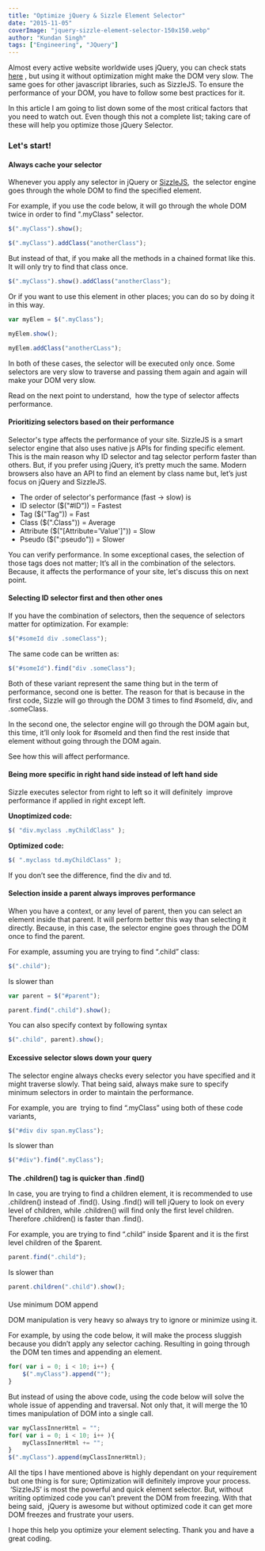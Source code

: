 ```yaml
---
title: "Optimize jQuery & Sizzle Element Selector"
date: "2015-11-05"
coverImage: "jquery-sizzle-element-selector-150x150.webp"
author: "Kundan Singh"
tags: ["Engineering", "JQuery"]
---
```


Almost every active website worldwide uses jQuery, you can check stats [here](http://trends.builtwith.com/javascript/jQuery) , but using it without optimization might make the DOM very slow. The same goes for other javascript libraries, such as SizzleJS. To ensure the performance of your DOM, you have to follow some best practices for it.

In this article I am going to list down some of the most critical factors that you need to watch out. Even though this not a complete list; taking care of these will help you optimize those jQuery Selector.

### **Let's start!**

#### Always cache your selector

Whenever you apply any selector in jQuery or [SizzleJS](http://sizzlejs.com/),  the selector engine goes through the whole DOM to find the specified element.

For example, if you use the code below, it will go through the whole DOM twice in order to find ".myClass" selector.

```js
$(".myClass").show();

$(".myClass").addClass("anotherClass");
```


But instead of that, if you make all the methods in a chained format like this. It will only try to find that class once.

```js
$(".myClass").show().addClass("anotherClass");

```

Or if you want to use this element in other places; you can do so by doing it in this way.

```js
var myElem = $(".myClass");

myElem.show();

myElem.addClass("anotherCLass");
```

In both of these cases, the selector will be executed only once. Some selectors are very slow to traverse and passing them again and again will make your DOM very slow.

Read on the next point to understand,  how the type of selector affects performance.

#### Prioritizing selectors based on their performance

Selector's type affects the performance of your site. SizzleJS is a smart selector engine that also uses native js APIs for finding specific element. This is the main reason why ID selector and tag selector perform faster than others. But, if you prefer using jQuery, it’s pretty much the same. Modern browsers also have an API to find an element by class name but, let’s just focus on jQuery and SizzleJS.

- The order of selector's performance (fast -> slow) is
- ID selector ($("#ID")) \= Fastest
- Tag ($("Tag")) \= Fast
- Class ($(".Class")) \= Average
- Attribute ($("\[Attribute='Value'\]")) \= Slow
- Pseudo ($(":pseudo")) \= Slower

You can verify performance. In some exceptional cases, the selection of those tags does not matter; It’s all in the combination of the selectors. Because, it affects the performance of your site, let's discuss this on next point.

#### Selecting ID selector first and then other ones

If you have the combination of selectors, then the sequence of selectors matter for optimization. For example:
```js
$("#someId div .someClass");
```

The same code can be written as:
```js
$("#someId").find("div .someClass");
```

Both of these variant represent the same thing but in the term of performance, second one is better. The reason for that is because in the first code, Sizzle will go through the DOM 3 times to find #someId, div, and .someClass.

In the second one, the selector engine will go through the DOM again but, this time, it’ll only look for #someId and then find the rest inside that element without going through the DOM again.

See how this will affect performance.

#### Being more specific in right hand side instead of left hand side

Sizzle executes selector from right to left so it will definitely  improve performance if applied in right except left.

**Unoptimized code:**
```js
$( "div.myclass .myChildClass" );
```

**Optimized code:**
```js
$( ".myclass td.myChildClass" );
```

If you don’t see the difference, find the div and td.

#### Selection inside a parent always improves performance

When you have a context, or any level of parent, then you can select an element inside that parent. It will perform better this way than selecting it directly. Because, in this case, the selector engine goes through the DOM once to find the parent.

For example, assuming you are trying to find “.child” class:

```js
$(".child");
```
Is slower than
```js
var parent = $("#parent");

parent.find(".child").show();
```

You can also specify context by following syntax
```js
$(".child", parent).show();
```

#### Excessive selector slows down your query

The selector engine always checks every selector you have specified and it might traverse slowly. That being said, always make sure to specify minimum selectors in order to maintain the performance.

For example, you are  trying to find “.myClass” using both of these code variants,
```js
$("#div div span.myClass");
```
Is slower than
```js
$("#div").find(".myClass");
```
####
**The .children() tag is quicker than .find()**

In case, you are trying to find a children element, it is recommended to use .children() instead of .find(). Using .find() will tell jQuery to look on every level of children, while .children() will find only the first level children. Therefore .children() is faster than .find().

For example, you are trying to find “.child” inside $parent and it is the first level children of the $parent.
```js
parent.find(".child");
```

Is slower than
```js
parent.children(".child").show();
```
####
Use minimum DOM append

DOM manipulation is very heavy so always try to ignore or minimize using it.

For example, by using the code below, it will make the process sluggish because you didn’t apply any selector caching. Resulting in going through  the DOM ten times and appending an element.

```js
for( var i = 0; i < 10; i++) {
    $(".myClass").append("");
}
```


But instead of using the above code, using the code below will solve the whole issue of appending and traversal. Not only that, it will merge the 10 times manipulation of DOM into a single call.

```js
var myClassInnerHtml = "";
for( var i = 0; i < 10; i++ ){
    myClassInnerHtml += "";
}
$(".myClass").append(myClassInnerHtml);
```


All the tips I have mentioned above is highly dependant on your requirement but one thing is for sure; Optimization will definitely improve your process.  ‘SizzleJS’ is most the powerful and quick element selector. But, without writing optimized code you can’t prevent the DOM from freezing. With that being said,  jQuery is awesome but without optimized code it can get more DOM freezes and frustrate your users.

I hope this help you optimize your element selecting. Thank you and have a great coding.
